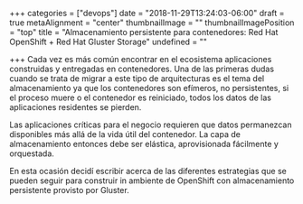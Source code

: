 +++
categories = ["devops"]
date = "2018-11-29T13:24:03-06:00"
draft = true
metaAlignment = "center"
thumbnailImage = ""
thumbnailImagePosition = "top"
title = "Almacenamiento persistente para contenedores: Red Hat OpenShift + Red Hat Gluster Storage"
undefined = ""

+++
Cada vez es más común encontrar en el ecosistema  aplicaciones construidas y entregadas en contenedores. Una de las primeras dudas cuando se trata de migrar a este tipo de arquitecturas es el tema del almacenamiento ya que los contenedores son efímeros, no persistentes, si el proceso muere o el contenedor es reiniciado, todos los datos de las aplicaciones residentes se pierden.  
  
Las aplicaciones críticas para el negocio requieren que datos  permanezcan disponibles más allá de la vida útil del contenedor. La capa de almacenamiento entonces debe ser elástica, aprovisionada  fácilmente y orquestada.

En esta ocasión decidí escribir acerca de las diferentes estrategias que se pueden seguir para construir in ambiente de OpenShift con almacenamiento persistente provisto por Gluster.